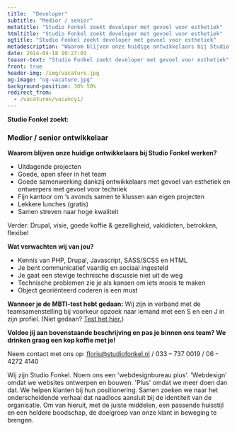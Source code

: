 ```yaml
---
title:  "Developer"
subtitle: "Medior / senior"
metatitle: "Studio Fonkel zoekt developer met gevoel voor esthetiek"
htmltitle: "Studio Fonkel zoekt developer met gevoel voor esthetiek"
ogtitle: "Studio Fonkel zoekt developer met gevoel voor esthetiek"
metadescription: "Waarom blijven onze huidige ontwikkelaars bij Studio Fonkel werken?"
date: 2014-04-18 10:27:01
teaser-text: "Studio Fonkel zoekt developer met gevoel voor esthetiek"
front: true
header-img: /img/vacature.jpg
og-image: "og-vacature.jpg"
background-position: 30% 50%
redirect_from:
  - /vacatures/vacancy1/
---
```

__Studio Fonkel zoekt:__

### Medior / senior ontwikkelaar

__Waarom blijven onze huidige ontwikkelaars bij Studio Fonkel werken?__

* Uitdagende projecten
* Goede, open sfeer in het team
* Goede samenwerking dankzij ontwikkelaars met gevoel van esthetiek en ontwerpers met gevoel voor techniek
* Fijn kantoor om ’s avonds samen te klussen aan eigen projecten
* Lekkere lunches (gratis)
* Samen streven naar hoge kwaliteit

Verder: Drupal, visie, goede koffie & gezelligheid, vakidioten, betrokken, flexibel

__Wat verwachten wij van jou?__

- Kennis van PHP, Drupal, Javascript, SASS/SCSS en HTML
- Je bent communicatief vaardig en sociaal ingesteld
- Je gaat een stevige technische discussie niet uit de weg
- Technische problemen zie je als kansen om iets moois te maken
- Object georiënteerd coderen is een must

__Wanneer je de MBTI-test hebt gedaan:__
Wij zijn in verband met de teamsamenstelling bij voorkeur opzoek naar iemand met een S en een J in zijn profiel. (Niet gedaan? <a href="https://www.16personalities.com/nl/persoonlijkheidstest" target="_blank">Test het hier.</a>)


__Voldoe jij aan bovenstaande beschrijving en pas je binnen ons team? We drinken graag een kop koffie met je!__

Neem contact met ons op: floris@studiofonkel.nl / 033 – 737 0019 / 06 - 4272 4140

Wij zijn Studio Fonkel. Noem ons een 'webdesignbureau plus'. 'Webdesign' omdat we websites ontwerpen en bouwen. 'Plus' omdat we meer doen dan dat. We helpen klanten bij hun positionering. Samen zoeken we naar het onderscheidende verhaal dat naadloos aansluit bij de identiteit van de organisatie. Om van hieruit, met de juiste middelen, een passende huisstijl en een heldere boodschap, de doelgroep van onze klant in beweging te brengen.
